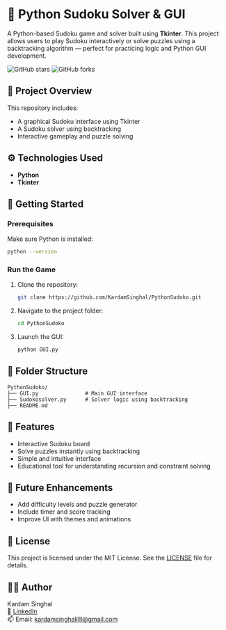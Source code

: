 # 🧩 Python Sudoku Solver & GUI

A Python-based Sudoku game and solver built using **Tkinter**. This project allows users to play Sudoku interactively or solve puzzles using a backtracking algorithm — perfect for practicing logic and Python GUI development.

![GitHub stars](https://img.shields.io/github/stars/KardamSinghal/PythonSudoko?style=social)
![GitHub forks](https://img.shields.io/github/forks/KardamSinghal/PythonSudoko?style=social)

## 🧠 Project Overview

This repository includes:
- A graphical Sudoku interface using Tkinter
- A Sudoku solver using backtracking
- Interactive gameplay and puzzle solving

## ⚙️ Technologies Used

- **Python**
- **Tkinter**

## 🚀 Getting Started

### Prerequisites

Make sure Python is installed:
```bash
python --version
```

### Run the Game

1. Clone the repository:
   ```bash
   git clone https://github.com/KardamSinghal/PythonSudoko.git
   ```
2. Navigate to the project folder:
   ```bash
   cd PythonSudoko
   ```
3. Launch the GUI:
   ```bash
   python GUI.py
   ```

## 📂 Folder Structure

```
PythonSudoko/
├── GUI.py               # Main GUI interface
├── Sudokosolver.py      # Solver logic using backtracking
├── README.md
```

## 🎯 Features

- Interactive Sudoku board
- Solve puzzles instantly using backtracking
- Simple and intuitive interface
- Educational tool for understanding recursion and constraint solving

## 📌 Future Enhancements

- Add difficulty levels and puzzle generator
- Include timer and score tracking
- Improve UI with themes and animations

## 📜 License

This project is licensed under the MIT License. See the [LICENSE](LICENSE) file for details.

## 🙋‍♂️ Author

Kardam Singhal  
🔗 [LinkedIn](https://www.linkedin.com/in/kardamsinghal)  
📫 Email: kardamsinghalllll@gmail.com
